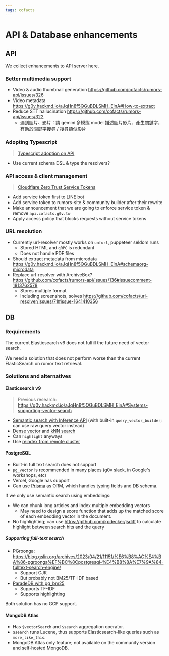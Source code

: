```yaml
---
tags: cofacts
---
```


# API & Database enhancements

## API

We collect enhancements to API server here.

### Better multimedia support
- Video & audio thumbnail generation https://github.com/cofacts/rumors-api/issues/326
- Video metadata https://g0v.hackmd.io/aJqHn8f5QGuBDLSMH_EinA#How-to-extract
- Reduce STT hallucination https://github.com/cofacts/rumors-api/issues/322
  - 遇到圖片、影片：請 gemini 多模態 model 描述圖片影片、產生關鍵字，有助於關鍵字搜尋 / 搜尋類似影片


### Adopting Typescript
> [Typescript adoption on API](https://g0v.hackmd.io/It97AgA4RU6EwlWc7Q2yLw#rumors-api)

- Use current schema DSL & type the resolvers?

### API access & client management
> [Cloudflare Zero Trust Service Tokens](https://g0v.hackmd.io/51wwLHgvSUqtBDaP-yAVnA#Alternative-Implement-using-Cloudflare-Zero-Trust) 

- Add service token first to LINE bot
- Add service token to rumors-site & community builder after their rewrite
- Make announcement that we are going to enforce service token & remove `api.cofacts.g0v.tw`
- Apply access policy that blocks requests without service tokens


### URL resolution

- Currently url-resolver mostly works on `unfurl`, puppeteer seldom runs
    - Stored HTML and  `gRPC` is redundant
    - Does not handle PDF files
- Should extract metadata from microdata https://g0v.hackmd.io/aJqHn8f5QGuBDLSMH_EinA#schemaorg-microdata
- Replace url-resolver with ArchiveBox? https://github.com/cofacts/rumors-api/issues/136#issuecomment-1813762578
    - Stores multiple format
    - Including screenshots, solves https://github.com/cofacts/url-resolver/issues/71#issue-1641410356


## DB

### Requirements

The current Elasticsearch v6 does not fulfill the future need of vector search.

We need a solution that does not perform worse than the current ElasticSearch on rumor text retrieval.

### Solutions and alternatives

#### Elasticsearch v9

> Previous research: https://g0v.hackmd.io/aJqHn8f5QGuBDLSMH_EinA#Systems-supporting-vector-search

- [Semantic search with Inference API](https://www.elastic.co/guide/en/elasticsearch/reference/8.12/semantic-search-inference.html) (with built-in `query_vector_builder`; can use raw query vector instead)
- [Dense vector](https://www.elastic.co/guide/en/elasticsearch/reference/8.12/dense-vector.html) and [kNN search](https://www.elastic.co/guide/en/elasticsearch/reference/8.12/search-search.html#search-api-knn)
- Can `highlight` anyways
- Use [reindex from remote cluster](https://www.elastic.co/guide/en/elasticsearch/reference/8.19/reindex-upgrade-remote.html)

#### PostgreSQL

- Built-in full text search does not support
- `pg_vector` is recommended in many places (g0v slack, in Google's workshops, etc)
- Vercel, Google has support
- Can use [Prisma](https://www.prisma.io/) as ORM, which handles typing fields and DB schema.

If we only use semantic search using embeddings:
- We can chunk long articles and index multiple embedding vectors
    - May need to design a score function that adds up the matched score of each embedding vector in the document.
- No highlighting; can use  https://github.com/kpdecker/jsdiff to calculate highlight between search hits and the query


##### Supporting full-text search

- PGroonga: https://blog.gslin.org/archives/2023/04/21/11151/%E6%B8%AC%E4%BA%86-pgroonga%EF%BC%8Cpostgresql-%E4%B8%8A%E7%9A%84-fulltext-search-engine/
    - Support CJK
    - But probably not BM25/TF-IDF based
- [ParadeDB with pg_bm25](https://news.ycombinator.com/item?id=37809126)
    - Supports TF-IDF
    - Supports highlighting
    
Both solution has no GCP support.

#### MongoDB Atlas

- Has `$vectorSearch` and `$search` aggregation operator.
- `$search` runs Lucene, thus supports Elasticsearch-like queries such as `more_like_this`.
- MongoDB Atlas only feature; not available on the community version and self-hosted MongoDB.
